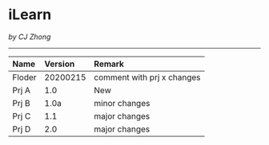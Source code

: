 # iLearn
*by CJ Zhong*
***
| Name          | Version  | Remark                     |
| :-------------|:---------| :--------------------------|
| Floder        | 20200215 | comment with prj x changes |
| Prj A         | 1.0      | New                        |
| Prj B         | 1.0a     | minor changes              |
| Prj C         | 1.1      | major changes              |
| Prj D         | 2.0      | major changes              |
